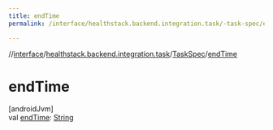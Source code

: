 ```yaml
---
title: endTime
permalink: /interface/healthstack.backend.integration.task/-task-spec/end-time.html

---
```

//[interface](../../../index.html)/[healthstack.backend.integration.task](../index.html)/[TaskSpec](index.html)/[endTime](end-time.html)



# endTime



[androidJvm]\
val [endTime](end-time.html): [String](https://kotlinlang.org/api/latest/jvm/stdlib/kotlin/-string/index.html)




